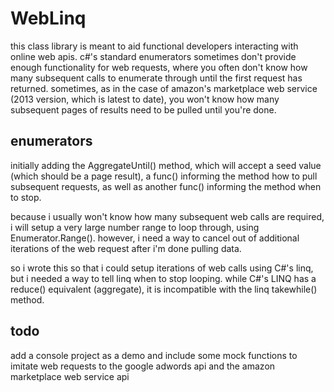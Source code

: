 # WebLinq

this class library is meant to aid functional developers interacting with online web apis.  c#'s standard enumerators
sometimes don't provide enough functionality for web requests, where you often don't know how many subsequent calls to
enumerate through until the first request has returned.  sometimes, as in the case of amazon's marketplace web service 
(2013 version, which is latest to date), you won't know how many subsequent pages of results need to be pulled until 
you're done.

## enumerators

initially adding the AggregateUntil() method, which will accept a seed value (which should be a page result), a func()
informing the method how to pull subsequent requests, as well as another func() informing the method when to stop.

because i usually won't know how many subsequent web calls are required, i will setup a very large number range to loop
through, using Enumerator.Range().  however, i need a way to cancel out of additional iterations of the web request 
after i'm done pulling data. 

so i wrote this so that i could setup iterations of web calls using C#'s linq, but i needed a way to tell linq when to 
 stop looping.  while C#'s LINQ has a reduce() equivalent (aggregate), it is incompatible with the linq takewhile()
method.

## todo
add a console project as a demo and include some mock functions to imitate web requests to the google adwords api and
the amazon marketplace web service api